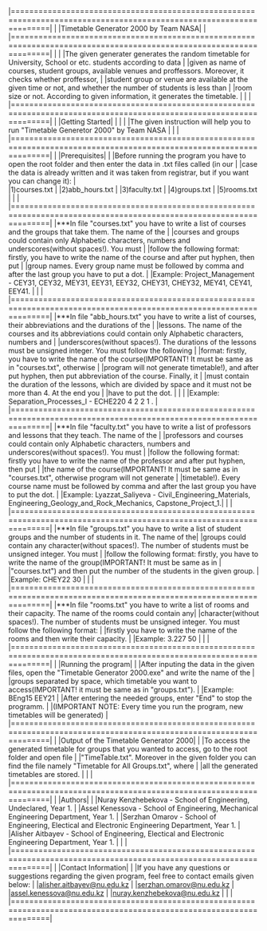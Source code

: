 |====================================================================================================================|
|                                 |Timetable Generator 2000 by Team NASA|                                            |
|====================================================================================================================|
|                                                                                                                    |
|The given generater generates the random timetable for University, School or etc. students according to data        |
|given as name of courses, student groups, available venues and proffessors. Moreover, it checks whether proffessor, |
|student group or venue are available at the given time or not, and whether the number of students is less than      |
|room size or not. According to given information, it generates the timetable.                                       |
|                                                                                                                    |
|====================================================================================================================|
|                                            |Getting Started|                                                       |
|                                                                                                                    |
|The given instruction will help you to run "Timetable Generetor 2000" by Team NASA                                  |
|                                                                                                                    |
|====================================================================================================================|
|                                             |Prerequisites|                                                        |
|Before running the program you have to open the root folder and then enter the data in .txt files called (in our    |
|case the data is already written and it was taken from registrar, but if you want you can change it):               |  
|1)courses.txt                                                                                                       |
|2)abb_hours.txt                                                                                                     |
|3)faculty.txt                                                                                                       |
|4)groups.txt                                                                                                        |
|5)rooms.txt                                                                                                         |
|                                                                                                                    |
|====================================================================================================================|
|***In file "courses.txt" you have to write a list of courses and the groups that take them. The name of the         |
|courses and groups could contain only Alphabetic characters, numbers and underscores(without spaces!). You must     |
|follow the following format: firstly, you have to write the name of the course and after put hyphen, then put       |
|group names. Every group name must be followed by comma and after the last group you have to put a dot.             |
|Example: Project_Management - CEY31, CEY32, MEY31, EEY31, EEY32, CHEY31, CHEY32, MEY41, CEY41, EEY41.               |
|                                                                                                                    |
|====================================================================================================================|
|***In file "abb_hours.txt" you have to write a list of courses, their abbreviations and the durations of the        |
|lessons. The name of the courses and its abbreviations could contain only Alphabetic characters, numbers and        |
|underscores(without spaces!). The durations of the lessons must be unsigned integer. You must follow the following  |
|format: firstly, you have to write the name of the course(IMPORTANT! It must be same as in "courses.txt", otherwise |
|program will not generate timetable!), and after put hyphen, then put abbreviation of the course. Finally, it       |
|must contain the duration of the lessons, which are divided by space and it must not be more than 4. At the end you |
|have to put the dot.                                                                                                |
|                                                                                                                    |
|Example: Separation_Processes_I - ECHE220 4 2 2 1 .                                                                 |
|====================================================================================================================|
|***In file "faculty.txt" you have to write a list of professors and lessons that they teach. The name of the        |
|professors and courses could contain only Alphabetic characters, numbers and underscores(without spaces!). You must |
|follow the following format: firstly you have to write the name of the professor and after put hyphen, then put     |
|the name of the course(IMPORTANT! It must be same as in "courses.txt", otherwise program will not generate          |
|timetable!). Every course name must be followed by comma and after the last group you have to put the dot.          |
|Example: Lyazzat_Saliyeva - Civil_Engineering_Materials, Engineering_Geology_and_Rock_Mechanics, Capstone_Project_1.|
|                                                                                                                    |
|====================================================================================================================|
|***In file "groups.txt" you have to write a list of student groups and the number of students in it. The name of the|
|groups could contain any character(without spaces!). The number of students must be unsigned integer. You must      |
|follow the following format: firstly, you have to write the name of the group(IMPORTANT! It must be same as in      |
|"courses.txt") and then put the number of the students in the given group.                                          |
|Example: CHEY22 30                                                                                                  |
|                                                                                                                    |
|====================================================================================================================|
|***In file "rooms.txt" you have to write a list of rooms and their capacity. The name of the rooms could contain any|
|character(without spaces!). The number of students must be unsigned integer. You must follow the following format:  |
|firstly you have to write the name of the rooms and then write their capacity.                                      |
|Example: 3.227 50                                                                                                   |
|                                                                                                                    |
|====================================================================================================================|
|                                             |Running the program|                                                  |
|After inputing the data in the given files, open the "Timetable Generator 2000.exe" and write the name of the       |
|groups separated by space, which timetable you want to access(IMPORTANT! it must be same as in "groups.txt").       |
|Example: BEng15 EEY21                                                                                               |
|After entering the needed groups, enter "End" to stop the programm.                                                 |
|(IMPORTANT NOTE: Every time you run the program, new timetables will be generated)                                  |
|====================================================================================================================|
|                                     |Output of the Timetable Generator 2000|                                       |
|To access the generated timetable for groups that you wanted to access, go to the root folder and open file         |
|"TimeTable.txt". Moreover in the given folder you can find the file namely "Timetable for All Groups.txt", where    |
|all the generated timetables are stored.                                                                            |
|                                                                                                                    |
|====================================================================================================================|
|                                                   |Authors|                                                        |
|Nuray Kenzhebekova - School of Engineering, Undeclared, Year 1.                                                     |
|Assel Kenessova - School of Engineering, Mechanical Engineering Department, Year 1.                                 |
|Serzhan Omarov - School of Engineering, Electical and Electronic Engineering Department, Year 1.                    |
|Alisher Aitbayev - School of Engineering, Electical and Electronic Engineering Department, Year 1.                  |
|                                                                                                                    |
|====================================================================================================================|
|                                             |Contact Information|                                                  |
|If you have any questions or suggestions regarding the given program, feel free to contact emails given below:      |
|alisher.aitbayev@nu.edu.kz                                                                                          |
|serzhan.omarov@nu.edu.kz                                                                                            |
|assel.kenessova@nu.edu.kz                                                                                           |
|nuray.kenzhebekova@nu.edu.kz                                                                                        |
|                                                                                                                    |
|====================================================================================================================|









